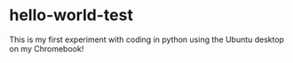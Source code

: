 # hello-world-test
This is my first experiment with coding in python using the Ubuntu desktop on my Chromebook!
